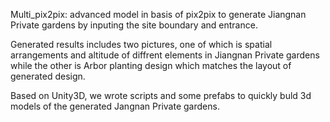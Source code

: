 Multi_pix2pix: advanced model in basis of pix2pix to generate Jiangnan Private gardens by inputing the site boundary and entrance.

Generated results includes two pictures, one of which is spatial arrangements and altitude of diffrent elements in Jiangnan Private gardens while the other is Arbor planting design which matches the layout of generated design.

Based on Unity3D, we wrote scripts and some prefabs to quickly buld 3d models of the generated Jangnan Private gardens.
